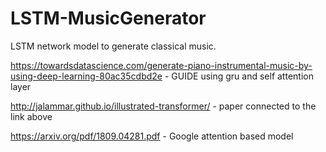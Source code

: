 # LSTM-MusicGenerator
LSTM network model to generate classical music.

https://towardsdatascience.com/generate-piano-instrumental-music-by-using-deep-learning-80ac35cdbd2e - GUIDE using gru and self attention layer

http://jalammar.github.io/illustrated-transformer/ - paper connected to the link above


https://arxiv.org/pdf/1809.04281.pdf - Google attention based model
